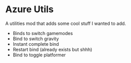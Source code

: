 # Azure Utils
A utilities mod that adds some cool stuff I wanted to add.
- Binds to switch gamemodes
- Bind to switch gravity
- Instant complete bind
- Restart bind (already exists but shhh)
- Bind to toggle platformer
